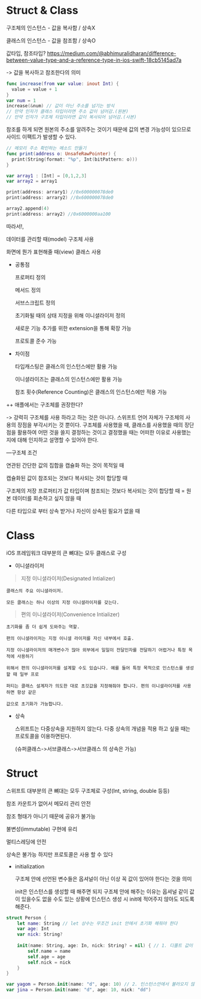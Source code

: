 # Struct & Class

구조체의 인스턴스 - 값을 복사함 / 상속X

클래스의 인스턴스 - 값을 참조함 / 상속O

값타입, 참조타입?  https://medium.com/@abhimuralidharan/difference-between-value-type-and-a-reference-type-in-ios-swift-18cb5145ad7a

-> 값을 복사하고 참조한다의 의미

```swift
func increase(from var value: inout Int) {
  value = value + 1
}
var num = 1
increase(&num) // 값이 아닌 주소를 넘기는 방식
// 만약 인자가 클래스 타입이라면 주소 값이 넘어감.(원본)
// 만약 인자가 구조체 타입이라면 값이 복사되어 넘어감.(사본)
```

참조를 하게 되면 원본의 주소를 알려주는 것이기 때문에 값의 변경 가능성이 있으므로 사이드 이팩트가 발생할 수 있다.

```swift
// 메모리 주소 확인하는 메소드 만들기
func print(address o: UnsafeRawPointer) {
  print(String(format: "%p", Int(bitPattern: o)))
}

var array1 : [Int] = [0,1,2,3]
var array2 = array1

print(address: arrary1) //0x600000078de0
print(address: arrary2) //0x600000078de0

array2.append(4)
print(address: array2) //0x6000000aa100

```

따라서!,

데이터를 관리할 때(model) 구조체 사용  

화면에 뭔가 표현해줄 때(view) 클래스 사용



- 공통점

  프로퍼티 정의

  메서드 정의

  서브스크립트 정의

  초기화될 때의 상태 지정을 위해 이니셜라이저 정의

  새로운 기능 추가를 위한 extension을 통해 확장 가능

  프로토콜 준수 가능

- 차이점

  타입캐스팅은 클래스의 인스턴스에만 활용 가능

  이니셜라이즈는 클래스의 인스턴스에만 활용 가능

  참조 횟수(Reference Counting)은 클래스의 인스턴스에만 적용 가능

++ 애플에서는 구조체를 권장한다?

-> 강력히 구조체를 사용 하라고 하는 것은 아니다. 스위프트 언어 자체가 구조체의 사용의 장점을 부각시키는 것 뿐이다. 구조체를 사용했을 때, 클래스를 사용했을 때의 장단점을 활용하여 어떤 것을 쓸지 결정하는 것이고 결정했을 때는 어떠한 이유로 사용했는지에 대해 인지하고 설명할 수 있어야 한다. 

—구조체 조건

연관된 간단한 값의 집합을 캡슐화 하는 것이 목적일 때

캡슐화된 값이 참조되는 것보다 복사되는 것이 합당할 때 

구조체의 저장 프로퍼티가 값 타입이며 참조되는 것보다 복사되는 것이 합당할 때 = 원본 데이터를 회손하고 싶지 않을 때

다른 타입으로 부터 상속 받거나 자신이 상속된 필요가 없을 때

# Class

iOS 프레임워크 대부분의 큰 뼈대는 모두 클래스로 구성

- 이니셜라이저

>지정 이니셜라이저(Designated Intializer)

    클래스의 주요 이니셜라이저.
    
    모든 클래스는 하나 이상의 지정 이니셜라이저를 갖는다. 

>편의 이니셜라이저(Convenience Intializer)

    초기화를 좀 더 쉽게 도와주는 역할.
    
    편의 이니셜라이저는 지정 이니셜 라이저를 자신 내부에서 호출.
    
    지정 이니셜라이저의 매개변수가 많아 외부에서 일일이 전달인자를 전달하기 어렵거나 특정 목적에 사용하기 
    
    위해서 편의 이니셜라이저를 설계할 수도 있습니다. 예를 들어 특정 목적으로 인스턴스를 생성할 때 일부 프로
    
    퍼티는 클래스 설계자가 의도한 대로 초깃값을 지정해줘야 합니다. 편의 이니셜라이저를 사용하면 항상 같은 
    
    값으로 초기화가 가능합니다.

- 상속

  스위프트는 다중상속을 지원하지 않는다. 다중 상속의 개념을 적용 하고 싶을 때는 프로토콜을 이용하면된다.

  (슈퍼클래스->서브클래스->서브클래스 의 상속은 가능)

# Struct

스위프트 대부분의 큰 뼈대는 모두 구조체로 구성(Int, string, double 등등)

참조 카운트가 없어서 메모리 관리 안전

참조 형태가 아니기 때문에 공유가 불가능

불변성(immutable) 구현에 유리

멀티스레딩에 안전

상속은 불가능 하지만 프로토콜은 사용 할 수 있다

- initialization

  구조체 안에 선언된 변수들은 옵셔널이 아닌 이상 꼭 값이 있어야 한다는 것을 의미

  init은 인스턴스를 생성할 때 해주면 되지 구조체 안에 해주는 이유는 옵셔널 같이 값이 있을수도 없을 수도 있는 상황에 인스턴스 생성 시 init에 적어주지 않아도 되도록 해준다.

```swift
struct Person {
    let name: String // let 상수는 무조건 init 안에서 초기화 해줘야 한다
    var age: Int
    var nick: String?
    
    init(name: String, age: In, nick: String? = nil) { // 1. 디폴트 값이 있으면
        self.name = name
        self.age = age
        self.nick = nick
    }
}

var yagom = Person.init(name: "d", age: 10) // 2. 인스턴스안에서 불러오지 않아도됨(권장X)
var jina = Person.init(name: "d", age: 10, nick: "dd") 
```

